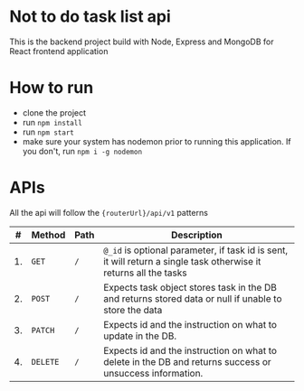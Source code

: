 # Not to do task list api

This is the backend project build with Node, Express and MongoDB for React frontend application

# How to run

- clone the project
- run `npm install`
- run `npm start`
- make sure your system has nodemon prior to running this application. If you don't, run `npm i -g nodemon`

# APIs

All the api will follow the `{routerUrl}/api/v1` patterns

| #   | Method   | Path | Description                                                                                                       |
| --- | -------- | ---- | ----------------------------------------------------------------------------------------------------------------- |
| 1.  | `GET`    | `/`  | `@_id` is optional parameter, if task id is sent, it will return a single task otherwise it returns all the tasks |
| 2.  | `POST`   | `/`  | Expects task object stores task in the DB and returns stored data or null if unable to store the data             |
| 3.  | `PATCH`  | `/`  | Expects id and the instruction on what to update in the DB.                                                       |
| 4.  | `DELETE` | `/`  | Expects id and the instruction on what to delete in the DB and returns success or unsuccess information.          |
